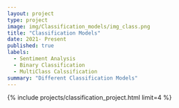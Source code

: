 ```yaml
---
layout: project
type: project
image: img/Classification_models/img_class.png
title: "Classification Models"
date: 2021- Present
published: true
labels:
  - Sentiment Analysis 
  - Binary Classification
  - MultiClass Calssification
summary: "Different Classification Models"
---
```


<!-- <center> <img src="../img/Classification_models/classification.jpg" height = 300px width = auto> </center> -->

<div style="background-color: var(--tf-page-bg-color)" class="bg-gradient py-3">

{% include projects/classification_project.html limit=4 %}

</div>
